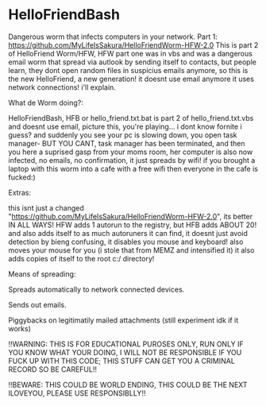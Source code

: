 # HelloFriendBash
Dangerous worm that infects computers in your network. Part 1: https://github.com/MyLifeIsSakura/HelloFriendWorm-HFW-2.0
This is part 2 of HelloFriend Worm/HFW, HFW part one was in vbs and was a dangerous email worm that spread via autlook by sending itself to contacts,
but people learn, they dont open random files in suspicius emails anymore, so this is the new HelloFriend, a new generation! it doesnt use email anymore it
uses network connections! i'll explain.

What de Worm doing?:

 HelloFriendBash, HFB or hello_friend.txt.bat is part 2 of hello_friend.txt.vbs and doesnt use email, picture this, you're playing... i dont know fornite i guess?
 and suddenly you see your pc is slowing down, you open task manager- BUT YOU CANT, task manager has been terminated, and then you here a suprised gasp from your
 moms room, her computer is also now infected, no emails, no confirmation, it just spreads by wifi! if you brought a laptop with this worm into a cafe with a free wifi
 then everyone in the cafe is fucked:)
 
Extras:
 
 this isnt just a changed "https://github.com/MyLifeIsSakura/HelloFriendWorm-HFW-2.0", its better IN ALL WAYS!
 HFW adds 1 autorun to the registry, but HFB adds ABOUT 20! and also adds itself to as much autoruners it can find, it doesnt just avoid detection
 by bieng confusing, it disables you mouse and keyboard! also moves your mouse for you (i stole that from MEMZ and intensified it)
 it also adds copies of itself to the root c:/ directory!
 
Means of spreading:

 Spreads automatically to network connected devices.
 
 Sends out emails.
 
 Piggybacks on legitimatily mailed attachments (still experiment idk if it works)
 
!!WARNING: THIS IS FOR EDUCATIONAL PUROSES ONLY, RUN ONLY IF YOU KNOW WHAT YOUR DOING, I WILL NOT BE RESPONSIBLE IF YOU FUCK UP WITH THIS CODE; THIS STUFF CAN GET YOU A CRIMINAL RECORD SO BE CAREFUL!!

!!BEWARE: THIS COULD BE WORLD ENDING, THIS COULD BE THE NEXT ILOVEYOU, PLEASE USE RESPONSIBLLY!!
